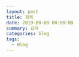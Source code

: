 ```yaml
---
layout: post
title: 제목
date: 2019-00-00 00:00:00
summary: 요약
categories: blog
tags:
  - Blog
---
```


